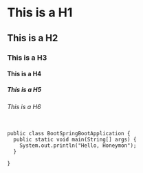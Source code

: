 # This is a H1
## This is a H2
### This is a H3
#### This is a H4
##### This is a H5
###### This is a H6

<pre>
<code>
public class BootSpringBootApplication {
  public static void main(String[] args) {
    System.out.println("Hello, Honeymon");
  }

}
</code>
</pre>